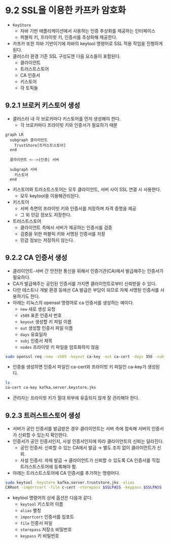# 9.2 SSL을 이용한 카프카 암호화

- `KeyStore`
    - 자바 기반 애플리케이션에서 사용하는 인증 추상화를 제공하는 인터페이스
    - 퍼블릭 키, 프라이빗 키, 인증서를 추상화해 제공한다.
- 카프카 또한 자바 기반이기에 자바의 keytool 명령어로 SSL 적용 작업을 진행하게 된다.
- 클러스터 환경 기준 SSL 구성도엔 다음 요소들이 포함된다.
    - 클라이언트
    - 트러스트스토어
    - CA 인증서
    - 키스토어
    - 각 토픽들

## 9.2.1 브로커 키스토어 생성

- 클러스터 내 각 브로커마다 키스토어를 먼저 생성해야 한다.
    - 각 브로커마다 프라이빗 키와 인증서가 필요하기 때문

```mermaid
graph LR
  subgraph 클라이언트
    TrustStore[트러스트스토어]
  end

  클라이언트 <-->|인증| 서버

  subgraph 서버
    키스토어
  end

```

- 키스토어와 트러소트스토어는 모두 클라이언트, 서버 사이 SSL 연결 시 사용한다.
    - 모두 keytool을 이용해관리된다.
- 키스토어
    - 서버 측면의 프라이빗 키와 인증서를 저장하며 자격 증명을 제공
    - 그 외 민감 정보도 저장한다.
- 트러스트스토어
    - 클라이언트 측에서 서버가 제공하는 인증서를 검증
    - 검증을 위한 퍼블릭 키와 서명된 인증서를 저장
    - 민감 정보는 저장하지 않는다.

## 9.2.2 CA 인증서 생성

- 클라이언트-서버 간 안전한 통신을 위해서 인증기관(CA)에서 발급해주는 인증서가 필요하다.
- CA가 발급해주는 공인된 인증서를 가지면 클라이언트로부터 신뢰받을 수 있다.
- 다만 테스트나 개발 환경 등에선 CA 발급은 부담이 되므로 자체 서명된 인증서를 사용하기도 한다.
- 아래는 리눅스의 openssl 명령어로 ca 인증서를 생성하는 예이다.
  - `new` 새로 생성 요청
  - `x509` 표준 인증서 번호
  - `keyout` 생성할 키 파일 이름
  - `out` 생성할 인증서 파일 이름
  - `days` 유효일자
  - `subj` 인증서 제목
  - `nodes` 프라이빗 키 파일을 암호화하지 않음

```bash
sudo openssl req -new -x509 -keyout ca-key -out ca-cert -days 356 -subj "/CN=foo.bar" -nodes
```

- 인증을 생성하면 인증서 파일인 ca-cert와 프라이빗 키 파일인 ca-key가 생성된다.

```bash
ls
ca-cert ca-key kafka.server.keystore.jks
```

- 관리자는 프라이빗 키가 절대 외부에 유출되지 않게 잘 관리해야 한다.

## 9.2.3 트러스트스토어 생성

- 서버가 공인 인증서를 발급받은 경우 클라이언트는 서버 측에 접속해 서버의 인증서가 신뢰할 수 있는지 확인한다.
- 인증서가 공인 인증서인지, 사설 인증서인지에 따라 클라이언트의 신뢰는 달라진다.
  - 공인 인증서: 신뢰할 수 있는 CA에서 발급 → 별도 조치 없이 클라이언트가 신뢰.
  - 사설 인증서: 자체 발급 → 클라이언트가 신뢰할 수 있도록 CA 인증서를 직접 트러스트스토어에 등록해야 함.
- 아래는 트러스트스토어에 CA 인증서를 추가하는 명령어다.

```bash
sudo keytool -keystore kafka.server.truststore.jks -alias 
CARoot -importcert -file c-cert -storepass $SSLPASS -keypass $SSLPASS
```

- keytool 명령어의 상세 옵션은 다음과 같다.
  - `keytool` 키스토어 이름
  - `alias` 별칭
  - `importcert` 인증서를 임포트
  - `file` 인증서 파일
  - `storepass` 저장소 비밀번호
  - `keypass` 키 비밀번호
